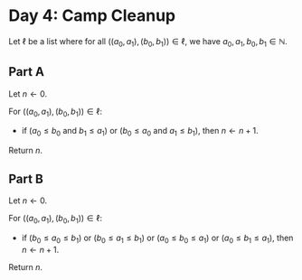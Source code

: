 <!-- day04.md -->
<!-- Licensed under the MIT license. -->

# Day 4: Camp Cleanup

Let $\ell$ be a list where for all $((a_0,a_1),(b_0,b_1))\in\ell$, we have
$a_0,a_1,b_0,b_1\in\mathbb{N}$.

## Part A

Let $n\leftarrow 0$.

For $((a_0,a_1),(b_0,b_1))\in\ell$:

* if ($a_0\leq b_0$ and $b_1\leq a_1$) or ($b_0\leq a_0$ and $a_1\leq b_1$), then $n\leftarrow n+1$.

Return $n$.

## Part B

Let $n\leftarrow 0$.

For $((a_0,a_1),(b_0,b_1))\in\ell$:

* if ($b_0\leq a_0\leq b_1$) or ($b_0\leq a_1\leq b_1$) or ($a_0\leq b_0\leq a_1$) or ($a_0\leq b_1\leq a_1$), then $n\leftarrow n+1$.

Return $n$.
